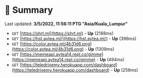 # 📖 Summary
Last updated: **3/5/2022, 11:56:11 PTG "Asia/Kuala_Lumpur"**

- `GET` [https://shrt.ml](https://shrt.ml) - **Up** (2188ms)
- `GET` [https://hst.aytea.ml/](https://hst.aytea.ml/) - **Up** (396ms)
- `GET` [https://color.aytea.ml/4b31d6.png](https://color.aytea.ml/4b31d6.png) - **Up** (1309ms)
- `GET` [https://memeapi.aytea14.repl.co/gimme](https://memeapi.aytea14.repl.co/gimme) - **Up** (494ms)
- `GET` [https://teledrivemy.herokuapp.com/dashboard](https://teledrivemy.herokuapp.com/dashboard) - **Up** (259ms)
